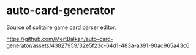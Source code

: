 # auto-card-generator
Source of solitaire game card parser editor.


https://github.com/MertBalkan/auto-card-generator/assets/43827959/32e5f23c-64d1-483a-a391-90ac965a43c6

